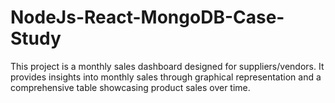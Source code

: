 # NodeJs-React-MongoDB-Case-Study
This project is a monthly sales dashboard designed for suppliers/vendors. It provides insights into monthly sales through graphical representation and a comprehensive table showcasing product sales over time.
